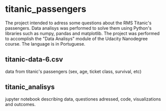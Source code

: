 # titanic_passengers
The project intended to adress some questions about the RMS Titanic's passengers. Data analisys was performed to solve them using Python's libraries such as numpy, pandas and matplotlib. The project was performed to accomplish the "Data Analisys" module of the Udacity Nanodegree course. The language is in Portuguese.

## titanic-data-6.csv
data from titanic's passengers (sex, age, ticket class, survival, etc)

## titanic_analisys
jupyter notebook describing data, questiones adressed, code, visualizations and outcomes.
